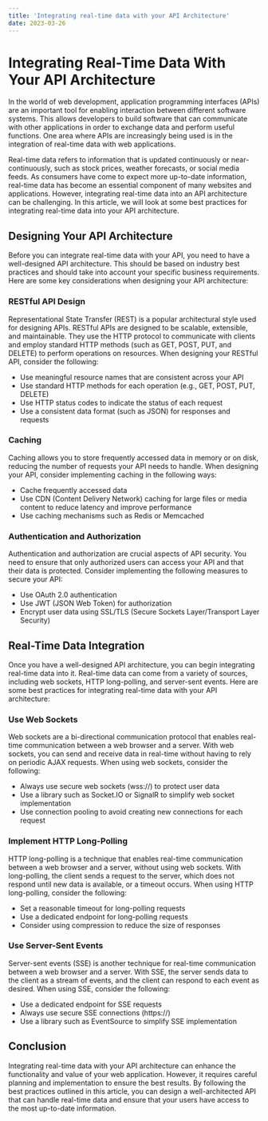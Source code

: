 ```yaml
---
title: 'Integrating real-time data with your API Architecture'
date: 2023-03-26
---
```


# Integrating Real-Time Data With Your API Architecture

In the world of web development, application programming interfaces (APIs) are an important tool for enabling interaction between different software systems. This allows developers to build software that can communicate with other applications in order to exchange data and perform useful functions. One area where APIs are increasingly being used is in the integration of real-time data with web applications.

Real-time data refers to information that is updated continuously or near-continuously, such as stock prices, weather forecasts, or social media feeds. As consumers have come to expect more up-to-date information, real-time data has become an essential component of many websites and applications. However, integrating real-time data into an API architecture can be challenging. In this article, we will look at some best practices for integrating real-time data into your API architecture.

## Designing Your API Architecture

Before you can integrate real-time data with your API, you need to have a well-designed API architecture. This should be based on industry best practices and should take into account your specific business requirements. Here are some key considerations when designing your API architecture:

### RESTful API Design

Representational State Transfer (REST) is a popular architectural style used for designing APIs. RESTful APIs are designed to be scalable, extensible, and maintainable. They use the HTTP protocol to communicate with clients and employ standard HTTP methods (such as GET, POST, PUT, and DELETE) to perform operations on resources. When designing your RESTful API, consider the following:

- Use meaningful resource names that are consistent across your API
- Use standard HTTP methods for each operation (e.g., GET, POST, PUT, DELETE)
- Use HTTP status codes to indicate the status of each request
- Use a consistent data format (such as JSON) for responses and requests

### Caching

Caching allows you to store frequently accessed data in memory or on disk, reducing the number of requests your API needs to handle. When designing your API, consider implementing caching in the following ways:

- Cache frequently accessed data
- Use CDN (Content Delivery Network) caching for large files or media content to reduce latency and improve performance
- Use caching mechanisms such as Redis or Memcached

### Authentication and Authorization

Authentication and authorization are crucial aspects of API security. You need to ensure that only authorized users can access your API and that their data is protected. Consider implementing the following measures to secure your API:

- Use OAuth 2.0 authentication
- Use JWT (JSON Web Token) for authorization
- Encrypt user data using SSL/TLS (Secure Sockets Layer/Transport Layer Security)

## Real-Time Data Integration

Once you have a well-designed API architecture, you can begin integrating real-time data into it. Real-time data can come from a variety of sources, including web sockets, HTTP long-polling, and server-sent events. Here are some best practices for integrating real-time data with your API architecture:

### Use Web Sockets

Web sockets are a bi-directional communication protocol that enables real-time communication between a web browser and a server. With web sockets, you can send and receive data in real-time without having to rely on periodic AJAX requests. When using web sockets, consider the following:

- Always use secure web sockets (wss://) to protect user data
- Use a library such as Socket.IO or SignalR to simplify web socket implementation
- Use connection pooling to avoid creating new connections for each request

### Implement HTTP Long-Polling

HTTP long-polling is a technique that enables real-time communication between a web browser and a server, without using web sockets. With long-polling, the client sends a request to the server, which does not respond until new data is available, or a timeout occurs. When using HTTP long-polling, consider the following:

- Set a reasonable timeout for long-polling requests
- Use a dedicated endpoint for long-polling requests
- Consider using compression to reduce the size of responses

### Use Server-Sent Events

Server-sent events (SSE) is another technique for real-time communication between a web browser and a server. With SSE, the server sends data to the client as a stream of events, and the client can respond to each event as desired. When using SSE, consider the following:

- Use a dedicated endpoint for SSE requests
- Always use secure SSE connections (https://)
- Use a library such as EventSource to simplify SSE implementation

## Conclusion

Integrating real-time data with your API architecture can enhance the functionality and value of your web application. However, it requires careful planning and implementation to ensure the best results. By following the best practices outlined in this article, you can design a well-architected API that can handle real-time data and ensure that your users have access to the most up-to-date information.
